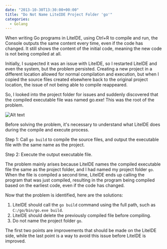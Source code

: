 ```yaml
---
date: "2013-10-30T13:30:00+00:00"
title: "Do Not Name LiteIDE Project Folder 'go'"
categories:
  - Golang
---
```


When writing Go programs in LiteIDE, using Ctrl+R to compile and run, the Console outputs the same content every time, even if the code has changed. It still shows the content of the initial code, meaning the new code is not being compiled at all.

Initially, I suspected it was an issue with LiteIDE, so I restarted LiteIDE and even the system, but the problem persisted. Creating a new project in a different location allowed for normal compilation and execution, but when I copied the source files created elsewhere back to the original project location, the issue of not being able to compile reappeared.

So, I looked into the project folder for issues and suddenly discovered that the compiled executable file was named go.exe! This was the root of the problem.

![Alt text](/images/liteide-go.png)

Before solving the problem, it's necessary to understand what LiteIDE does during the compile and execute process.

Step 1: Call `go build` to compile the source files, and output the executable file with the same name as the project.

Step 2: Execute the output executable file.

The problem mainly arises because LiteIDE names the compiled executable file the same as the project folder, and I had named my project folder `go`. When the file is compiled a second time, LiteIDE ends up calling the program that was just compiled, resulting in the program being compiled based on the earliest code, even if the code has changed.

Now that the problem is identified, here are the solutions:

1. LiteIDE should call the `go build` command using the full path, such as `C:/go/bin/go.exe build`.
2. LiteIDE should delete the previously compiled file before compiling.
3. Do not name the project folder `go`.

The first two points are improvements that should be made on the LiteIDE side, while the last point is a way to avoid this issue before LiteIDE is improved.

